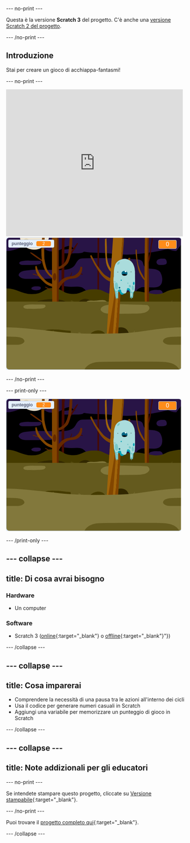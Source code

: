 --- no-print ---

Questa è la versione **Scratch 3** del progetto. C'è anche una [versione Scratch 2 del progetto](https://projects.raspberrypi.org/it-IT/projects/ghostbusters-scratch2).

--- /no-print ---

## Introduzione

Stai per creare un gioco di acchiappa-fantasmi!

--- no-print ---

<div class="scratch-preview">
  <iframe allowtransparency="true" width="485" height="402" src="https://scratch.mit.edu/projects/embed/276874679/?autostart=false" frameborder="0" scrolling="no"></iframe>
  <img src="images/showcase-static.png">
</div>

--- /no-print ---

--- print-only ---

![showcase](images/showcase-static.png)

--- /print-only ---

--- collapse ---
---
title: Di cosa avrai bisogno
---

### Hardware

- Un computer

### Software

- Scratch 3 ([online](http://rpf.io/scratchon){:target="_blank"} o [offline](http://rpf.io/scratchoff){:target="_blank"}"})

--- /collapse ---

--- collapse ---
---
 title: Cosa imparerai
---

- Comprendere la necessità di una pausa tra le azioni all'interno dei cicli
- Usa il codice per generare numeri casuali in Scratch
- Aggiungi una variabile per memorizzare un punteggio di gioco in Scratch

--- /collapse ---

--- collapse ---
---
title: Note addizionali per gli educatori
---

--- no-print ---

Se intendete stampare questo progetto, cliccate su [Versione stampabile](https://projects.raspberrypi.org/it-IT/projects/ghostbusters/print){:target="_blank"}.

--- /no-print ---

Puoi trovare il [progetto completo qui](http://rpf.io/p/it-IT/ghostbusters-get){:target="_blank"}.

--- /collapse ---